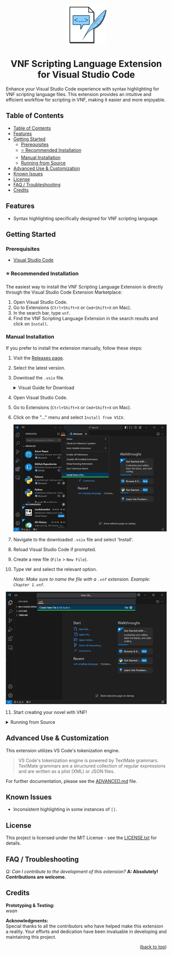 <p align="center">
  <img src="images/logo/VNF_Logo.png" alt="VNF Scripting Language Logo">
</p>

<h1 align="center">VNF Scripting Language Extension for Visual Studio Code</h1>

Enhance your Visual Studio Code experience with syntax highlighting for VNF scripting language files. This extension provides an intuitive and efficient workflow for scripting in VNF, making it easier and more enjoyable.


## Table of Contents
- [Table of Contents](#table-of-contents)
- [Features](#features)
- [Getting Started](#getting-started)
  - [Prerequisites](#prerequisites)
  - [⭐ Recommended Installation](#-recommended-installation)
  - [Manual Installation](#manual-installation)
  - [Running from Source](#running-from-source)
- [Advanced Use \& Customization](#advanced-use--customization)
- [Known Issues](#known-issues)
- [License](#license)
- [FAQ / Troubleshooting](#faq--troubleshooting)
- [Credits](#credits)

## Features

- Syntax highlighting specifically designed for VNF scripting language.

## Getting Started

### Prerequisites

- [Visual Studio Code](https://code.visualstudio.com/download)

### ⭐ Recommended Installation

The easiest way to install the VNF Scripting Language Extension is directly through the Visual Studio Code Extension Marketplace:

1. Open Visual Studio Code.
2. Go to Extensions (`Ctrl+Shift+X` or `Cmd+Shift+X` on Mac).
3. In the search bar, type `vnf`.
4. Find the VNF Scripting Language Extension in the search results and click on `Install`.

### Manual Installation

If you prefer to install the extension manually, follow these steps:

1. Visit the [Releases page](https://github.com/ev3rest/vnf-scripting-language/releases).
2. Select the latest version.
3. Download the `.vsix` file.

   <details>
   <summary>Visual Guide for Download</summary>

   1. Navigate to the [Releases tab](https://github.com/ev3rest/vnf-scripting-language/releases) on the right side of the repository.
      
      ![Releases Tab](images/download/1.jpg "Releases Tab")

   2. Select the latest release and download the `.vsix` file.

      ![Download .vsix file](images/download/2.jpg "Download .vsix File")

      *Hint: Version numbers follow the format where 1.2 is newer than 1.0, and 2.0 is newer than 1.2*

   </details>

4. Open Visual Studio Code.
5. Go to Extensions (`Ctrl+Shift+X` or `Cmd+Shift+X` on Mac).
6. Click on the "..." menu and select `Install from VSIX`.
   
   ![Install from VSIX](images/installation/2.jpg "Install from VSIX")

7. Navigate to the downloaded `.vsix` file and select 'Install'.
8. Reload Visual Studio Code if prompted.
9. Create a new file (`File` > `New File`).
10. Type `VNF` and select the relevant option. 

    *Note: Make sure to name the file with a `.vnf` extension. Example: `Chapter 1.vnf`.*

   ![Create VNF File](images/installation/7.jpg "Create VNF File")

11. Start creating your novel with VNF!

<details>
<summary>Running from Source</summary>

### Running from Source

1. Open a new VSCode window.
2. Go to `File` > `Open Folder` and select the `vnf-scripting-language` folder.
3. Press `F5` to run.
4. A new VSCode instance will open with the extension loaded.

*Note: Building from source requires the `vsce` npm package. To install it, run `npm install -g vsce`.*

</details>

## Advanced Use & Customization

This extension utilizes VS Code's tokenization engine.

> VS Code's tokenization engine is powered by TextMate grammars. TextMate grammars are a structured collection of regular expressions and are written as a plist (XML) or JSON files.

For further documentation, please see the [ADVANCED.md](ADVANCED.md) file.

## Known Issues

- Inconsistent highlighting in some instances of `[]`.

## License

This project is licensed under the MIT License - see the [LICENSE.txt](LICENSE.txt) for details.

## FAQ / Troubleshooting

*Q: Can I contribute to the development of this extension?*
**A: Absolutely! Contributions are welcome.**

## Credits

**Prototyping & Testing:**  
*wsan*

**Acknowledgments:**  
Special thanks to all the contributors who have helped make this extension a reality. Your efforts and dedication have been invaluable in developing and maintaining this project.

<p align="right">(<a href="#vnf-scripting-language-extension-for-visual-studio-code">back to top</a>)</p>
